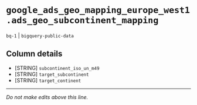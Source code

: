 # `google_ads_geo_mapping_europe_west1.ads_geo_subcontinent_mapping`
`bq-1` | `bigquery-public-data`

## Column details
* [STRING]    `subcontinent_iso_un_m49`
* [STRING]    `target_subcontinent`
* [STRING]    `target_continent`

-------------------------------------------------------------------------------
*Do not make edits above this line.*
